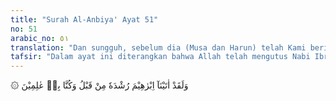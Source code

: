 ```yaml
---
title: "Surah Al-Anbiya' Ayat 51"
no: 51
arabic_no: ٥١
translation: "Dan sungguh, sebelum dia (Musa dan Harun) telah Kami berikan kepada Ibrahim petunjuk, dan Kami telah mengetahui dia."
tafsir: "Dalam ayat ini diterangkan bahwa Allah telah mengutus Nabi Ibrahim a.s., dan Dia telah mengkaruniakan hidayah kepadanya dan menjadikannya pemimpin umatnya dalam mencapai keselamatan dunia dan akhirat. Dengan hidayah tersebut ia telah dapat menyelamatkan dirinya dan umatnya dari kepercayaan yang sesat dan dari penyembahan kepada selain Allah, seperti patung dan berhala.\n\nPada akhir ayat ini ditegaskan bahwa Allah benar-benar mengetahui hal ihwal Ibrahim, baik sebelum diutus menjadi rasul, maupun sesudahnya. Artinya; Allah mengetahui benar kepribadian, watak dan budi pekertinya. Ibrahim adalah seorang yang menganut kepercayaan tauhid kepada Allah, tanpa dicampuri oleh kemusyrikan sedikit pun, disamping itu ia juga mempunyai sifat-sifat dan budi pekerti luhur, sehingga tepatlah kalau ia dipilih dan diangkat menjadi nabi dan rasul.\n\nKebanyakan para mufasir mengatakan bahwa Allah telah memberikan petunjuk kebenaran itu kepada Ibrahim sejak sebelum ia diangkat menjadi Rasul, sehingga dengan petunjuk itu ia dapat memperhatikan alam ini sehingga ia sampai kepada keyakinan tentang adanya Allah Yang Maha Esa. Oleh sebab itu, perjuangannya dalam membasmi kemusyrikan berupa penyembahan patung dan berhala di kalangan kaumnya telah dilakukannya sebelum ia diangkat menjadi rasul.\n\nSebagai penjelasan layak diterangkan di sini bahwa menurut sejarah Nabi Ibrahim berasal dari Ur al-Kaldaniyah (Ur Kaldea) ibu kota Kerajaan Kaldan (Kaldea) di Mesopotamia Selatan. Kerajaan Kaldea itu diperintah oleh seorang raja yang bernama Namruz memerintah tahun 2300 SM, sebelum pemerintahan Hammurabi yang memerintah tahun 2000 SM. Raja Namruz ini terkenal sebagai seorang raja yang amat kejam dan mengaku dirinya sebagai tuhan. Orang-orang Kaldan di samping menyembah tuhan-tuhan yang berupa patung-patung, diperintahkan juga agar menyembah Namruz.\n\nRaja Namruz inilah yang menyuruh membakar Nabi Ibrahim. Akhirnya Nabi Ibrahim bersama istrinya yang bernama Sarah dan saudara laki-lakinya yang bernama Lut meninggalkan kota Ur, berhijrah ke Harran dan kemudian ke Palestina.\n\nPada suatu ketika terjadi kelaparan di Palestina, maka Ibrahim bersama istrinya dan Lut bersama istrinya pergi ke Mesir. Di Mesir Ibrahim menghadap Firaun. Firaun memberi mereka hadiah-hadiah, di antara hadiah-hadiah itu seorang perempuan yang bernama Hajar untuk Sarah istri Ibrahim. Setelah kembali ke Palestina, Lut berpisah dan pergi ke Sodom, sebuah kota dekat Laut Mati di Yordania.\n\nOleh karena Sarah dan Ibrahim belum mempunyai putra, maka Hajar dihadiahkan oleh Sarah kepada Nabi Ibrahim untuk dijadikan istri. Dengan Hajar, Ibrahim mendapat putra, yaitu Ismail. Kemudian oleh Ibrahim Siti Hajar dan Ismail dipindahkan ke Mekah. Di Mekah Nabi Ibrahim mendirikan kembali Ka'bah, dan Ismail bermukim di Mekah.\n\nNabi Ibrahim di masa tuanya dikaruniai seorang putra lainnya dari istri pertamanya Sarah, yaitu Ishak. Nabi Ibrahim meninggal dunia dan dikuburkan di Hebron, yaitu tempat di mana Sarah telah dikuburkan lebih dahulu. Dari keturunan Ibrahim a.s., banyak terdapat nabi-nabi, imam-imam, orang-orang yang saleh dan pemimpin yang menyeru kepada agama Allah."
---
```

۞ وَلَقَدْ اٰتَيْنَآ اِبْرٰهِيْمَ رُشْدَهٗ مِنْ قَبْلُ وَكُنَّا بِهٖ عٰلِمِيْنَ 